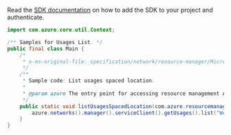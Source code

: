 Read the [SDK documentation](https://github.com/Azure/azure-sdk-for-java/blob/azure-resourcemanager_2.15.0/sdk/resourcemanager/azure-resourcemanager/README.md) on how to add the SDK to your project and authenticate.

```java
import com.azure.core.util.Context;

/** Samples for Usages List. */
public final class Main {
    /*
     * x-ms-original-file: specification/network/resource-manager/Microsoft.Network/stable/2021-05-01/examples/UsageListSpacedLocation.json
     */
    /**
     * Sample code: List usages spaced location.
     *
     * @param azure The entry point for accessing resource management APIs in Azure.
     */
    public static void listUsagesSpacedLocation(com.azure.resourcemanager.AzureResourceManager azure) {
        azure.networks().manager().serviceClient().getUsages().list("West US", Context.NONE);
    }
}
```
